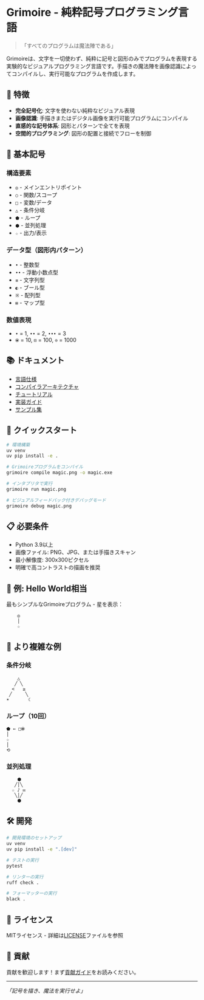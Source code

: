 # Grimoire - 純粋記号プログラミング言語

> 「すべてのプログラムは魔法陣である」

Grimoireは、文字を一切使わず、純粋に記号と図形のみでプログラムを表現する実験的なビジュアルプログラミング言語です。手描きの魔法陣を画像認識によってコンパイルし、実行可能なプログラムを作成します。

## 🌟 特徴

- **完全記号化**: 文字を使わない純粋なビジュアル表現
- **画像認識**: 手描きまたはデジタル画像を実行可能プログラムにコンパイル
- **直感的な記号体系**: 図形とパターンで全てを表現
- **空間的プログラミング**: 図形の配置と接続でフローを制御

## 📐 基本記号

### 構造要素
- `◎` - メインエントリポイント
- `○` - 関数/スコープ
- `□` - 変数/データ
- `△` - 条件分岐
- `⬟` - ループ
- `⬢` - 並列処理
- `☆` - 出力/表示

### データ型（図形内パターン）
- `•` - 整数型
- `••` - 浮動小数点型
- `≡` - 文字列型
- `◐` - ブール型
- `※` - 配列型
- `⊞` - マップ型

### 数値表現
- `•` = 1, `••` = 2, `•••` = 3
- `⦿` = 10, `⊡` = 100, `⊙` = 1000

## 📚 ドキュメント

- [言語仕様](docs/language-spec-ja.md)
- [コンパイラアーキテクチャ](docs/compiler-spec-ja.md)
- [チュートリアル](docs/tutorial-ja.md)
- [実装ガイド](docs/implementation-guide-ja.md)
- [サンプル集](examples/)

## 🚀 クイックスタート

```bash
# 環境構築
uv venv
uv pip install -e .

# Grimoireプログラムをコンパイル
grimoire compile magic.png -o magic.exe

# インタプリタで実行
grimoire run magic.png

# ビジュアルフィードバック付きデバッグモード
grimoire debug magic.png
```

## 📋 必要条件

- Python 3.9以上
- 画像ファイル: PNG、JPG、または手描きスキャン
- 最小解像度: 300x300ピクセル
- 明確で高コントラストの描画を推奨

## 🔮 例: Hello World相当

最もシンプルなGrimoireプログラム - 星を表示：

```
    ◎
    │
    ☆
```

## 📖 より複雑な例

### 条件分岐
```
    △
   ╱ ╲
  <   ≥
 ╱     ╲
☀       ☾
```

### ループ（10回）
```
⬟ ← □⦿
│
☆
│
⟲
```

### 並列処理
```
    ⬢
   ╱│╲
  ☆ ♪ ✉
   ╲│╱
    ⬢
```

## 🛠️ 開発

```bash
# 開発環境のセットアップ
uv venv
uv pip install -e ".[dev]"

# テストの実行
pytest

# リンターの実行
ruff check .

# フォーマッターの実行
black .
```

## 📖 ライセンス

MITライセンス - 詳細は[LICENSE](LICENSE)ファイルを参照

## 🤝 貢献

貢献を歓迎します！まず[貢献ガイド](CONTRIBUTING.md)をお読みください。

---

*「記号を描き、魔法を実行せよ」*
